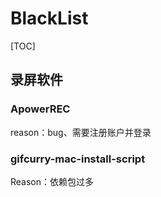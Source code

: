 # BlackList

[TOC]



## 录屏软件

### ApowerREC

reason：bug、需要注册账户并登录

### gifcurry-mac-install-script

Reason：依赖包过多